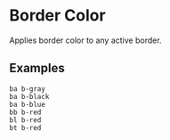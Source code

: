 # Border Color

Applies border color to any active border.

## Examples

<div class="pa3 ba b-gray-300 mb4">
    <div class="row mb3">
        <div class="col w-1/3">
            <div>
                <div class="pv3 ba b-gray"></div>
                <code class="mt1 clipboard">ba b-gray</code>
            </div>
        </div>
        <div class="col w-1/3">
            <div>
                <div class="pv3 ba b-black"></div>
                <code class="mt1 clipboard">ba b-black</code>
            </div>
        </div>
        <div class="col w-1/3">
            <div>
                <div class="pv3 ba b-blue"></div>
                <code class="mt1 clipboard">ba b-blue</code>
            </div>
        </div>
    </div>
    <div class="row">
        <div class="col s:w-1/3">
            <div class="mb3 s:mb0">
                <div class="bg-gray-300 pv3 bb b-red"></div>
                <code class="mt1 clipboard">bb b-red</code>
            </div>
        </div>
        <div class="col s:w-1/3">
            <div class="mb3 s:mb0">
                <div class="bg-gray-300 pv3 bl b-red"></div>
                <code class="mt1 clipboard">bl b-red</code>
            </div>
        </div>
        <div class="col s:w-1/3">
            <div>
                <div class="bg-gray-300 pv3 bt b-red"></div>
                <code class="mt1 clipboard">bt b-red</code>
            </div>
        </div>
    </div>
</div>
